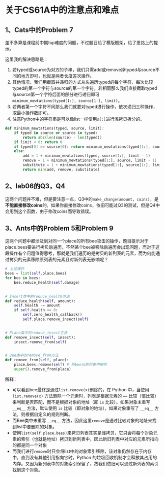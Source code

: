# 关于CS61A中的注意点和难点

## 1、Cats中的Problem 7

差不多算是课程前中期top难度的问题，不过题目给了模版框架，给了思路上的提示。

这里我的解决思路是：

1. 若typed或source为对方的子串，我们只需add或remove掉typed与source不同的地方即可，也就是两者长度差次操作。
2. 其他情况，我们用截取并递归的方式从头遍历typed的每个字符，每次比较typed的第一个字符与source的第一个字符，若相同那么我们直接截取typed与source第一个字符后面的部分进行递归即可`minimum_mewtations(typed[1:], source[1:], limit)`。
3. 若两者第一个字符不同那么我们就要对typed进行操作，依次递归三种操作，取最小操作数即可。
4. 注意Python中的字符串是可以像list一样使用`s[:]`进行浅拷贝拆分的。

```python
def minimum_mewtations(typed, source, limit):
    if typed in source or source in typed:
        return abs(len(source) - len(typed))
    if limit < 0: return 0
    if typed[0] == source[0]: return minimum_mewtations(typed[1:], source[1:], limit)
    else:
        add = 1 + minimum_mewtations(typed, source[1:], limit - 1)
        remove = 1 + minimum_mewtations(typed[1:], source, limit - 1)
        substitute = 1 + minimum_mewtations(typed[1:], source[1:], limit - 1)
        return min(add, remove, substitute)
```

## 2、lab06的Q3，Q4

这两个问题并不难，但是要注意一点，Q3中的`make_change(amount, coins)`，是**不能直接修改coins**的，如果你直接修改coins，依旧可能过Q3的测试，但是Q4中会用到这个函数，由于修改coins而导致错误。

## 3、Ants中的Problem 5和Problem 9

这两个问题中都涉及到对同一个place的所有bee攻击的操作，题目提示对于place.bees要进行拷贝后遍历，不然某个bee被移除后遍历会出现问题，而对于这段操作有个问题值得思考，那就是我们遍历的是拷贝的新列表的元素，而为何能通过拷贝的元素移除原列表的元素且对新列表无影响呢？

```python
# 上述操作
bees = list(self.place.bees)
for bee in bees:
    bee.reduce_health(self.damage)
    
    
# Insert类中的reduce_health方法
def reduce_health(self, amount):
    self.health -= amount
    if self.health <= 0:
        self.zero_health_callback()
        self.place.remove_insect(self)
  

# Place类中的remove_insect方法
def remove_insect(self, insect):
    insect.remove_from(self)

    
# Bee类中的remove_from方法
def remove_from(self, place):
    place.bees.remove(self) # 将bee从原列表中删除
    super().remove_from(place)
```

解释：

- 可以看到bee最终是通过`list.remove(x)`删除的，在 Python 中，当使用 `list.remove(x)` 方法删除一个元素时，列表是根据元素的 `==` 比较（值比较）来判断是否匹配，而不是根据对象的地址（即 `is` 比较）。如果对象未重写 `__eq__` 方法，默认使用 `is` 比较（即对象的地址），如果对象重写了 `__eq__` 方法，则根据自定义的规则判断。
- 而Bee类中未重写 `__eq__` 方法，因此这里`remove`是通过比较对象的地址来找到list中要删除的对象。
- 使用`list(self.place.bees)`来拷贝列表其实是浅拷贝，它只会将每个对象元素的索引（也就是地址）拷贝到新列表中，因此新旧列表中对应的元素所指向的都是同一个对象
- 而我们进行`remove`时只会将list中的对象索引移除，该对象仍然存在于内存中，直到没有其他引用指向它时，Python 的垃圾回收机制才会释放其占用的内存。又因为新列表中的对象索引保留了，故我们依旧可以通过新列表的索引找到这个对象。
